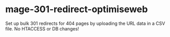 # mage-301-redirect-optimiseweb
Set up bulk 301 redirects for 404 pages by uploading the URL data in a CSV file. No HTACCESS or DB changes!
